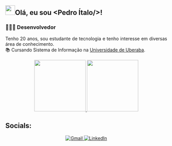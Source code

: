 ## <img src="https://raw.githubusercontent.com/MartinHeinz/MartinHeinz/master/wave.gif" width="30px" height="30">Olá, eu sou <strong>&lt;Pedro Ítalo/&gt;!</strong>

### 👩🏻‍💻 Desenvolvedor

<div align="justify"> Tenho 20 anos, sou estudante de tecnologia e tenho interesse em diversas área de conhecimento.
</div>


<div align="justify"> 📚 Cursando Sistema de Informação na <a href="https://www.uniube.br">Universidade de Uberaba</a>.</div>

<br>

<div align="center">
 
  <a href="https://github.com/pitalo01">
  <img height="160em" src="https://github-readme-stats.vercel.app/api?username=pitalo01&show_icons=true&theme=dark&include_all_commits=true&count_private=true"></img>
  <img height="160em" src="https://github-readme-stats.vercel.app/api/top-langs/?username=pitalo01&layout=compact&langs_count=7&theme=dark"></img>
  </a>

<br>
  
</div>


Socials:
-----------------------------

<div align="center"> 
  <a href="mailto:horiangc@gmail.com" target="_blank">
    <img src="https://img.shields.io/badge/-Gmail-%23333?style=for-the-badge&logo=gmail&logoColor=white" alt="Gmail">
  </a>
  <a href="https://www.linkedin.com/in/pedro-%C3%ADtalo-guardiero-costa-1a06a6357/" target="_blank">
    <img src="https://img.shields.io/badge/LinkedIn-0077B5?style=for-the-badge&logo=linkedin&logoColor=white" alt="LinkedIn">
  </a> 
</div>


